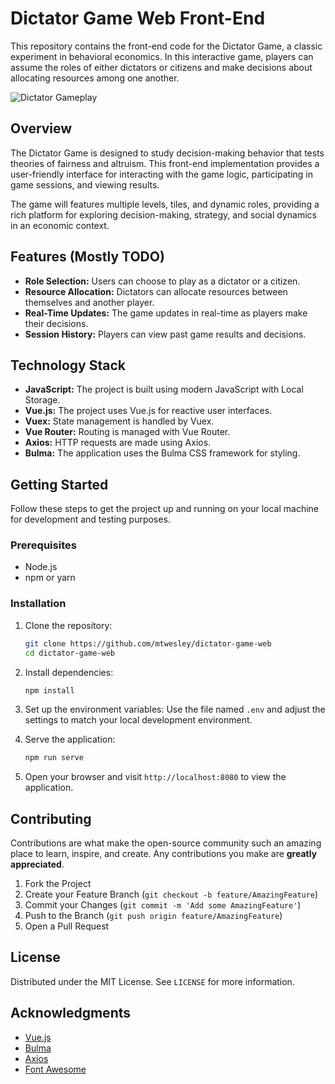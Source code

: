 # Dictator Game Web Front-End

This repository contains the front-end code for the Dictator Game, a classic experiment in behavioral economics. In this interactive game, players can assume the roles of either dictators or citizens and make decisions about allocating resources among one another.

![Dictator Gameplay](https://github.com/mtwesley/dictator-game-web/raw/master/gameplay.gif)

## Overview

The Dictator Game is designed to study decision-making behavior that tests theories of fairness and altruism. This front-end implementation provides a user-friendly interface for interacting with the game logic, participating in game sessions, and viewing results.

The game will features multiple levels, tiles, and dynamic roles, providing a rich platform for exploring decision-making, strategy, and social dynamics in an economic context.

## Features (Mostly TODO)

- **Role Selection:** Users can choose to play as a dictator or a citizen.
- **Resource Allocation:** Dictators can allocate resources between themselves and another player.
- **Real-Time Updates:** The game updates in real-time as players make their decisions.
- **Session History:** Players can view past game results and decisions.

## Technology Stack

- **JavaScript:** The project is built using modern JavaScript with Local Storage.
- **Vue.js:** The project uses Vue.js for reactive user interfaces.
- **Vuex:** State management is handled by Vuex.
- **Vue Router:** Routing is managed with Vue Router.
- **Axios:** HTTP requests are made using Axios.
- **Bulma:** The application uses the Bulma CSS framework for styling.

## Getting Started

Follow these steps to get the project up and running on your local machine for development and testing purposes.

### Prerequisites

- Node.js
- npm or yarn

### Installation

1. Clone the repository:

   ```bash
   git clone https://github.com/mtwesley/dictator-game-web
   cd dictator-game-web
   ```

2. Install dependencies:

   ```bash
   npm install
   ```

3. Set up the environment variables:
   Use the file named `.env` and adjust the settings to match your local development environment.

4. Serve the application:

   ```bash
   npm run serve
   ```

5. Open your browser and visit `http://localhost:8080` to view the application.

## Contributing

Contributions are what make the open-source community such an amazing place to learn, inspire, and create. Any contributions you make are **greatly appreciated**.

1. Fork the Project
2. Create your Feature Branch (`git checkout -b feature/AmazingFeature`)
3. Commit your Changes (`git commit -m 'Add some AmazingFeature'`)
4. Push to the Branch (`git push origin feature/AmazingFeature`)
5. Open a Pull Request

## License

Distributed under the MIT License. See `LICENSE` for more information.

## Acknowledgments

- [Vue.js](https://vuejs.org/)
- [Bulma](https://bulma.io/)
- [Axios](https://github.com/axios/axios)
- [Font Awesome](https://fontawesome.com/)

